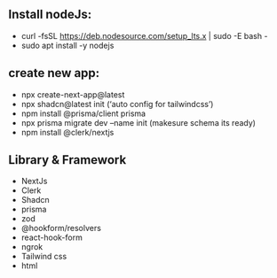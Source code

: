 ## Install nodeJs:
- curl -fsSL https://deb.nodesource.com/setup_lts.x | sudo -E bash -
- sudo apt install -y nodejs

## create new app:
- npx create-next-app@latest
- npx shadcn@latest init (‘auto config for tailwindcss’)
- npm install @prisma/client prisma
- npx prisma migrate dev –name init (makesure schema its ready)
- npm install @clerk/nextjs


## Library & Framework
- NextJs
- Clerk
- Shadcn
- prisma
- zod
- @hookform/resolvers
- react-hook-form
- ngrok
- Tailwind css
- html
